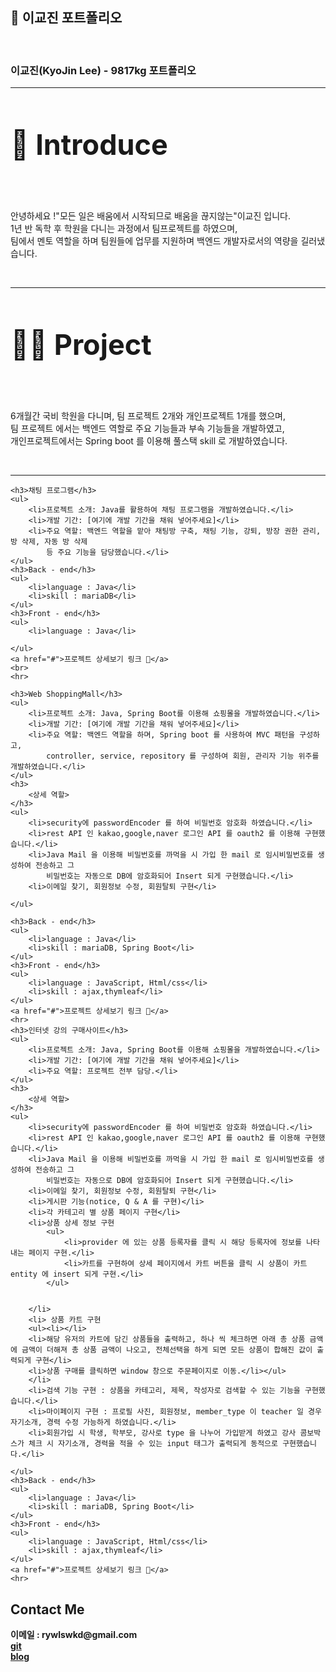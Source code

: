 <!DOCTYPE html>
<html>
<head>
<meta charset="UTF-8">
<title>Insert title here</title>
</head>
<body>
	<h2>💾 이교진 포트폴리오</h2>
	<br>
	<h3>이교진(KyoJin Lee) - 9817kg 포트폴리오</h3>
	<hr>
	<h3 style="font-size: 45px;">👋 Introduce</h3>
	<br>
	<p>
		안녕하세요 !"모든 일은 배움에서 시작되므로 배움을 끊지않는"이교진 입니다. <br> 1년 반 독학 후 학원을 다니는
		과정에서 팀프로젝트를 하였으며, <br> 팀에서 멘토 역할을 하며 팀원들에 업무를 지원하며 백엔드 개발자로서의 역량을
		길러냈습니다.
	</p>
	<br>
	<hr>
	<h3 style="font-size: 45px;">👨‍💻 Project</h3>
	<br>
	<p>
		6개월간 국비 학원을 다니며, 팀 프로젝트 2개와 개인프로젝트 1개를 했으며, <br> 팀 프로젝트 에서는 백엔드
		역할로 주요 기능들과 부속 기능들을 개발하였고, <br> 개인프로젝트에서는 Spring boot 를 이용해 풀스택
		skill 로 개발하였습니다.
	</p>
	<br>
	<hr>

	<h3>채팅 프로그램</h3>
	<ul>
		<li>프로젝트 소개: Java를 활용하여 채팅 프로그램을 개발하였습니다.</li>
		<li>개발 기간: [여기에 개발 기간을 채워 넣어주세요]</li>
		<li>주요 역할: 백엔드 역할을 맡아 채팅방 구축, 채팅 기능, 강퇴, 방장 권한 관리, 방 삭제, 자동 방 삭제
			등 주요 기능을 담당했습니다.</li>
	</ul>
	<h3>Back - end</h3>
	<ul>
		<li>language : Java</li>
		<li>skill : mariaDB</li>
	</ul>
	<h3>Front - end</h3>
	<ul>
		<li>language : Java</li>

	</ul>
	<a href="#">프로젝트 상세보기 링크 💨</a>
	<br>
	<hr>

	<h3>Web ShoppingMall</h3>
	<ul>
		<li>프로젝트 소개: Java, Spring Boot를 이용해 쇼핑몰을 개발하였습니다.</li>
		<li>개발 기간: [여기에 개발 기간을 채워 넣어주세요]</li>
		<li>주요 역할: 백엔드 역할을 하며, Spring boot 를 사용하여 MVC 패턴을 구성하고,
			controller, service, repository 를 구성하여 회원, 관리자 기능 위주를 개발하였습니다.</li>
	</ul>
	<h3>
		<상세 역할>
	</h3>
	<ul>
		<li>security에 passwordEncoder 를 하여 비밀번호 암호화 하였습니다.</li>
		<li>rest API 인 kakao,google,naver 로그인 API 를 oauth2 를 이용해 구현했습니다.</li>
		<li>Java Mail 을 이용해 비밀번호를 까먹을 시 가입 한 mail 로 임시비밀번호를 생성하여 전송하고 그
			비밀번호는 자동으로 DB에 암호화되어 Insert 되게 구현했습니다.</li>
		<li>이메일 찾기, 회원정보 수정, 회원탈퇴 구현</li>

	</ul>

	<h3>Back - end</h3>
	<ul>
		<li>language : Java</li>
		<li>skill : mariaDB, Spring Boot</li>
	</ul>
	<h3>Front - end</h3>
	<ul>
		<li>language : JavaScript, Html/css</li>
		<li>skill : ajax,thymleaf</li>
	</ul>
	<a href="#">프로젝트 상세보기 링크 💨</a>
	<hr>
	<h3>인터넷 강의 구매사이트</h3>
	<ul>
		<li>프로젝트 소개: Java, Spring Boot를 이용해 쇼핑몰을 개발하였습니다.</li>
		<li>개발 기간: [여기에 개발 기간을 채워 넣어주세요]</li>
		<li>주요 역할: 프로젝트 전부 담당.</li>
	</ul>
	<h3>
		<상세 역할>
	</h3>
	<ul>
		<li>security에 passwordEncoder 를 하여 비밀번호 암호화 하였습니다.</li>
		<li>rest API 인 kakao,google,naver 로그인 API 를 oauth2 를 이용해 구현했습니다.</li>
		<li>Java Mail 을 이용해 비밀번호를 까먹을 시 가입 한 mail 로 임시비밀번호를 생성하여 전송하고 그
			비밀번호는 자동으로 DB에 암호화되어 Insert 되게 구현했습니다.</li>
		<li>이메일 찾기, 회원정보 수정, 회원탈퇴 구현</li>
		<li>게시판 기능(notice, Q & A 를 구현)</li>
		<li>각 카테고리 별 상품 페이지 구현</li>
		<li>상품 상세 정보 구현
			<ul>
				<li>provider 에 있는 상품 등록자를 클릭 시 해당 등록자에 정보를 나타내는 페이지 구현.</li>
				<li>카트를 구현하여 상세 페이지에서 카트 버튼을 클릭 시 상품이 카트 entity 에 insert 되게 구현.</li>
			</ul>


		</li>
		<li> 상품 카트 구현
		<ul><li></li>
		<li>해당 유저의 카트에 담긴 상품들을 출력하고, 하나 씩 체크하면 아래 총 상품 금액에 금액이 더해져 총 상품 금액이 나오고, 전체선택을 하게 되면 모든 상품이 합해진 값이 출력되게 구현</li>
		<li>상품 구매를 클릭하면 window 창으로 주문페이지로 이동.</li></ul>
		</li>
		<li>검색 기능 구현 : 상품을 카테고리, 제목, 작성자로 검색할 수 있는 기능을 구현했습니다.</li>
		<li>마이페이지 구현 : 프로필 사진, 회원정보, member_type 이 teacher 일 경우 자기소개, 경력 수정 가능하게 하였습니다.</li>
		<li>회원가입 시 학생, 학부모, 강사로 type 을 나누어 가입받게 하였고 강사 콤보박스가 체크 시 자기소개, 경력을 적을 수 있는 input 태그가 출력되게 동적으로 구현했습니다.</li>

	</ul>
	<h3>Back - end</h3>
	<ul>
		<li>language : Java</li>
		<li>skill : mariaDB, Spring Boot</li>
	</ul>
	<h3>Front - end</h3>
	<ul>
		<li>language : JavaScript, Html/css</li>
		<li>skill : ajax,thymleaf</li>
	</ul>
	<a href="#">프로젝트 상세보기 링크 💨</a>
	<hr>
<h2>Contact Me</h2>
<p style="font-weight: bold">
이메일 :  rywlswkd@gmail.com <br>
<a style="align-content: center;" href=" https://github.com/9817kg">git</a><br>
<a href="https://let-coding.tistory.com/">blog</a>





</body>
</html>
